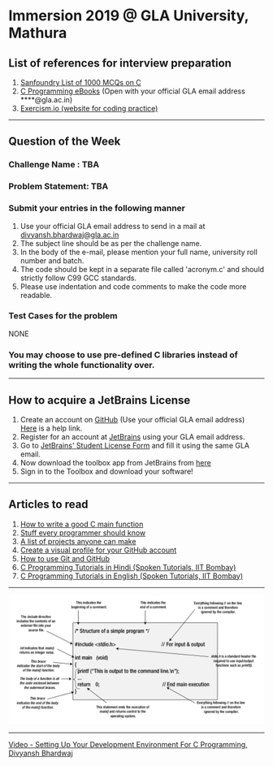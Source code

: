 # Immersion 2019 @ GLA University, Mathura

## List of references for interview preparation

1. [Sanfoundry List of 1000 MCQs on C](https://www.sanfoundry.com/c-interview-questions-answers/)  
2. [C Programming eBooks](https://drive.google.com/open?id=1I2QTu1akEhRA_HgMvNMUIL7a5w1uaKHF) (Open with your official GLA email address ****@gla.ac.in)  
3. [Exercism.io (website for coding practice)](https://exercism.io/)

___


## Question of the Week  

### Challenge Name : TBA  

### Problem Statement: TBA  

###  Submit your entries in the following manner
1. Use your official GLA email address to send in a mail at divyansh.bhardwaj@gla.ac.in  
2. The subject line should be as per the challenge name.  
3. In the body of the e-mail, please mention your full name, university roll number and batch.  
4. The code should be kept in a separate file called 'acronym.c' and should strictly follow C99 GCC standards.  
5. Please use indentation and code comments to make the code more readable.  

### Test Cases for the problem
NONE

### You may choose to use pre-defined C libraries instead of writing the whole functionality over.

---

## How to acquire a JetBrains License

1. Create an account on [GitHub](https://github.com/join) (Use your official GLA email address)  
   [Here](https://www.wikihow.com/Create-an-Account-on-GitHub) is a help link.  
2. Register for an account at [JetBrains](https://account.jetbrains.com/login) using your GLA email address.    
3. Go to [JetBrains' Student License Form](https://www.jetbrains.com/shop/eform/students) and fill it using the same GLA email.  
4. Now download the toolbox app from JetBrains from [here](https://www.jetbrains.com/toolbox/)  
5. Sign in to the Toolbox and download your software!

___

## Articles to read

1. [How to write a good C main function](https://opensource.com/article/19/5/how-write-good-c-main-function?utm_medium=Email&utm_campaign=weekly&sc_cid=701f20000012sAeAAI)  
2. [Stuff every programmer should know](https://github.com/mtdvio/every-programmer-should-know)  
3. [A list of projects anyone can make](https://github.com/jorgegonzalez/beginner-projects#projects)  
4. [Create a visual profile for your GitHub account](https://sourcerer.io/)  
5. [How to use Git and GitHub](https://www.youtube.com/watch?v=Ytux4IOAR_s&list=PLAwxTw4SYaPk8_-6IGxJtD3i2QAu5_s_p)
6. [C Programming Tutorials in Hindi (Spoken Tutorials, IIT Bombay)](https://spoken-tutorial.org/tutorial-search/?search_foss=C+and+Cpp&search_language=Hindi)
7. [C Programming Tutorials in English (Spoken Tutorials, IIT Bombay)](https://spoken-tutorial.org/tutorial-search/?search_foss=C+and+Cpp&search_language=English)

___  

![Dissection of a simple C program](/images/cprogram.png)

___

[Video - Setting Up Your Development Environment For C Programming, Divyansh Bhardwaj](https://youtu.be/6xr6z6IGU1k)